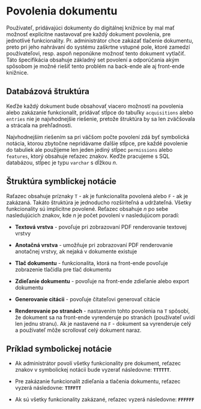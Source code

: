 # Povolenia dokumentu

Používateľ, pridávajúci dokumenty do digitálnej knižnice by mal mať možnosť
explicitne nastavovať pre každý dokument povolenia, pre jednotlivé funkcionality.
Pr. administrátor chce zakázať tlačenie dokumentu, preto pri jeho nahrávaní do systému
zaškrtne vstupné pole, ktoré zamedzí používateľovi, resp. aspoň neponúkne možnosť
tento dokument vytlačiť. Táto špecifikácia obsahuje základný set povolení a odporúčania
akým spôsobom je možné riešiť tento problém na back-ende ale aj front-ende knižnice.

## Databázová štruktúra

Keďže každý dokument bude obsahovať viacero možností na povolenia alebo zakázanie
funkcionalít, pridávať stĺpce do tabuľky `acquisitions` alebo `entries` nie je najvhodnejšie riešenie,
pretože štruktúra by sa len zväčšovala a strácala na prehľadnosti.

Najvhodnejším riešením sa pri väčšom počte povolení zdá byť symbolická notácia, ktorou zbytočne
nepridávame ďalšie stĺpce, pre každé povolenie do tabuliek ale použijeme len jeden jediný stĺpec
`permissions` alebo `features`, ktorý obsahuje reťazec znakov. Keďže pracujeme s SQL databázou,
stĺpec je typu `varchar` s dĺžkou *n*.

## Štruktúra symblickej notácie

Raťazec obsahuje príznaky `T` - ak je funkcionalita povolená alebo `F` - ak je zakázaná. 
Takáto štruktúra je jednoducho rozšíriteľná a udržateľná.
Všetky funkcionality sú implicitne povolené. Reťazec obsahuje *n* po sebe nasledujúcich znakov,
kde *n* je počet povolení v nasledujúcom poradí:

- **Textová vrstva** - povoľuje pri zobrazovaní PDF
  renderovanie textovej vrstvy

- **Anotačná vrstva** - umožňuje pri zobrazovaní PDF
  renderovanie anotačnej vrstvy, ak nejaká v dokumente existuje

- **Tlač dokumentu** - funkcionalita, ktorá na front-ende povoľuje
  zobrazenie tlačidla pre tlač dokumentu

- **Zdieľanie dokumentu** - povoľuje na front-ende zdieľanie alebo export dokumentu

- **Generovanie citácii** - povoľuje čítateľovi generovať citácie

- **Renderovanie po stranách** - nastavením tohto povolenia na `T` spôsobí, že dokument
  sa na front-ende vyrenderuje po stranách (používateľ uvidí len jednu stranu). Ak je nastavené na
  `F` - dokument sa vyrenderuje celý a používateľ môže scrollovať celý dokument naraz.

## Príklad symbolickej notácie

- Ak administrátor povolí všetky funkcionality pre dokument, reťazec znakov v symbolickej notácii
bude vyzerať následovne: **`TTTTTT`**.

- Pre zakázanie funkcionalít zdieľania a tlačenia dokumentu, reťazec vyzerá následovne: **`TTFFTT`**

- Ak sú všetky funkcionality zakázané, reťazec vyzerá následovne: **`FFFFFF`**
